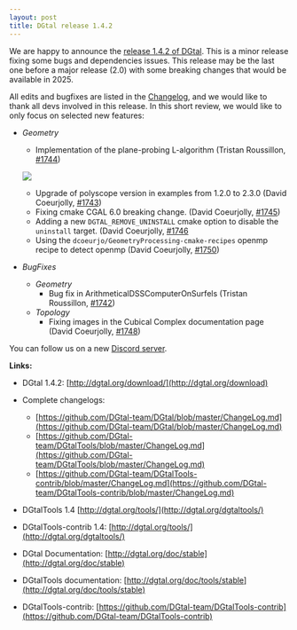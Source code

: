```yaml
---
layout: post
title: DGtal release 1.4.2
---
```


We are happy to announce the [release  1.4.2 of DGtal](https://github.com/DGtal-team/DGtal/releases/tag/1.4.2). This is a minor release fixing some bugs and dependencies issues. This release may be the last one before a major release (2.0) with some breaking changes that would be available in 2025.

All edits and bugfixes are listed in the [Changelog](https://github.com/DGtal-team/DGtal/blob/master/ChangeLog.md), and we would like to thank all devs involved in this release. In this short review, we would like to only focus on selected new features: 

- *Geometry*
  - Implementation of the plane-probing L-algorithm (Tristan Roussillon, [#1744](https://github.com/DGtal-team/DGtal/pull/1744))

  ![](../../img/L-algorithm.png)

  - Upgrade of polyscope version in examples from 1.2.0 to 2.3.0 (David Coeurjolly, [#1743](https://github.com/DGtal-team/DGtal/pull/1743))
  - Fixing cmake CGAL 6.0 breaking change. (David Coeurjolly, [#1745](https://github.com/DGtal-team/DGtal/pull/1745))
  - Adding a new `DGTAL_REMOVE_UNINSTALL` cmake option to disable the `uninstall` target. (David Coeurjolly, [#1746](https://github.com/DGtal-team/DGtal/pull/1746)
  - Using the `dcoeurjo/GeometryProcessing-cmake-recipes` openmp recipe to detect openmp (David Coeurjolly, [#1750](https://github.com/DGtal-team/DGtal/pull/1750))

- *BugFixes*
  - *Geometry*
    - Bug fix in ArithmeticalDSSComputerOnSurfels (Tristan Roussillon, [#1742](https://github.com/DGtal-team/DGtal/pull/1742))
  - *Topology*
    - Fixing images in the Cubical Complex documentation page (David Coeurjolly, [#1748](https://github.com/DGtal-team/DGtal/pull/1748)) 


You can follow us on a new [Discord server](https://discord.gg/zTyCYdfA).


**Links:**

  * DGtal 1.4.2: [http://dgtal.org/download/](http://dgtal.org/download)
  * Complete changelogs:
      * [https://github.com/DGtal-team/DGtal/blob/master/ChangeLog.md](https://github.com/DGtal-team/DGtal/blob/master/ChangeLog.md)
      * [https://github.com/DGtal-team/DGtalTools/blob/master/ChangeLog.md](https://github.com/DGtal-team/DGtalTools/blob/master/ChangeLog.md)
      * [https://github.com/DGtal-team/DGtalTools-contrib/blob/master/ChangeLog.md](https://github.com/DGtal-team/DGtalTools-contrib/blob/master/ChangeLog.md)

  * DGtalTools 1.4 [http://dgtal.org/tools/](http://dgtal.org/dgtaltools/)
  * DGtalTools-contrib 1.4: [http://dgtal.org/tools/](http://dgtal.org/dgtaltools/)
  * DGtal Documentation: [http://dgtal.org/doc/stable](http://dgtal.org/doc/stable)
  * DGtalTools documentation:  [http://dgtal.org/doc/tools/stable](http://dgtal.org/doc/tools/stable)
  * DGtalTools-contrib: [https://github.com/DGtal-team/DGtalTools-contrib](https://github.com/DGtal-team/DGtalTools-contrib)


